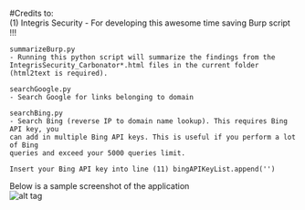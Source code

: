 #Credits to:  
(1) Integris Security - For developing this awesome time saving Burp script !!!

```  
summarizeBurp.py  
- Running this python script will summarize the findings from the 
IntegrisSecurity_Carbonator*.html files in the current folder (html2text is required).  

searchGoogle.py	  
- Search Google for links belonging to domain

searchBing.py	  
- Search Bing (reverse IP to domain name lookup). This requires Bing  API key, you 
can add in multiple Bing API keys. This is useful if you perform a lot of Bing 
queries and exceed your 5000 queries limit.  

Insert your Bing API key into line (11) bingAPIKeyList.append('')  

```  
  
Below is a sample screenshot of the application    
![alt tag](https://raw.githubusercontent.com/milo2012/carbonator/master/searchBing.png)
 
